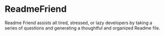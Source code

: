 # ReadmeFriend
Readme Friend assists all tired, stressed, or lazy developers by taking a series of questions and generating a thoughtful and organized Readme file.
